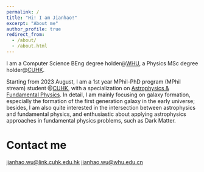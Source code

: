 ```yaml
---
permalink: /
title: "Hi! I am Jianhao!"
excerpt: "About me"
author_profile: true
redirect_from: 
  - /about/
  - /about.html
---
```



I am a Computer Science BEng degree holder@[WHU](https://en.whu.edu.cn/), a Physics MSc degree holder@[CUHK](https://www.cuhk.edu.hk).

Starting from 2023 August, I am a 1st year MPhil-PhD program (MPhil stream) student @[CUHK](https://www.cuhk.edu.hk), with a specialization on [Astrophysics & Fundamental Physics](https://newww.phy.cuhk.edu.hk/research-areas/astrophysics-fundamental-physics). In detail, I am mainly focusing on galaxy formation, especially the formation of the first generation galaxy in the early universe; besides, I am also quite interested in the intersection between astrophysics and fundamental physics, and enthusiastic about applying astrophysics approaches in fundamental physics problems, such as Dark Matter.

# Contact me

<jianhao.wu@link.cuhk.edu.hk>
<jianhao.wu@whu.edu.cn>